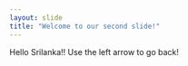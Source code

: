 ```yaml
---
layout: slide
title: "Welcome to our second slide!"
---
```

Hello Srilanka!!
Use the left arrow to go back!
